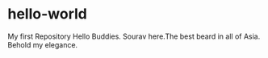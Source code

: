 # hello-world
My first Repository 
Hello Buddies.
Sourav here.The best beard in all of Asia. Behold my elegance.
